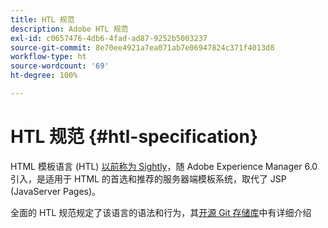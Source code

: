 ```yaml
---
title: HTL 规范
description: Adobe HTL 规范
exl-id: c0657476-4db6-4fad-ad87-9252b5003237
source-git-commit: 8e70ee4921a7ea071ab7e06947824c371f4013d8
workflow-type: ht
source-wordcount: '69'
ht-degree: 100%

---
```


# HTL 规范 {#htl-specification}

HTML 模板语言 (HTL) [以前称为 Sightly](update.md)，随 Adobe Experience Manager 6.0 引入，是适用于 HTML 的首选和推荐的服务器端模板系统，取代了 JSP (JavaServer Pages)。

全面的 HTL 规范规定了该语言的语法和行为，其[开源 Git 存储库](https://github.com/adobe/htl-spec)中有详细介绍
